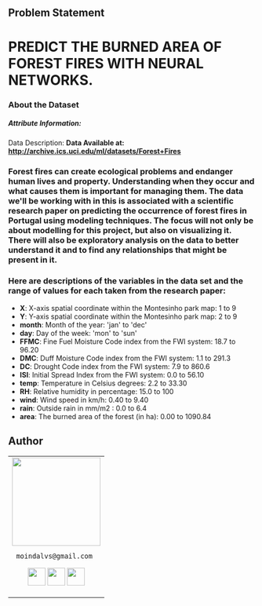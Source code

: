 ## **Problem Statement**
# PREDICT THE BURNED AREA OF FOREST FIRES WITH NEURAL NETWORKS.

### About the Dataset
##### Attribute Information:

Data Description:
**Data Available at: http://archive.ics.uci.edu/ml/datasets/Forest+Fires**

### Forest fires can create ecological problems and endanger human lives and property. Understanding when they occur and what causes them is important for managing them. The data we'll be working with in this is associated with a scientific research paper on predicting the occurrence of forest fires in Portugal using modeling techniques. The focus will not only be about modelling for this project, but also on visualizing it. There will also be exploratory analysis on the data to better understand it and to find any relationships that might be present in it.

### Here are descriptions of the variables in the data set and the range of values for each taken from the research paper:

* **X**: X-axis spatial coordinate within the Montesinho park map: 1 to 9 
* **Y**: Y-axis spatial coordinate within the Montesinho park map: 2 to 9 
* **month**: Month of the year: 'jan' to 'dec' 
* **day**: Day of the week: 'mon' to 'sun' 
* **FFMC**: Fine Fuel Moisture Code index from the FWI system: 18.7 to 96.20 
* **DMC**: Duff Moisture Code index from the FWI system: 1.1 to 291.3 
* **DC**: Drought Code index from the FWI system: 7.9 to 860.6 
* **ISI**: Initial Spread Index from the FWI system: 0.0 to 56.10 
* **temp**: Temperature in Celsius degrees: 2.2 to 33.30 
* **RH**: Relative humidity in percentage: 15.0 to 100 
* **wind**: Wind speed in km/h: 0.40 to 9.40 
* **rain**: Outside rain in mm/m2 : 0.0 to 6.4 
* **area**: The burned area of the forest (in ha): 0.00 to 1090.84 

## Author

<table>
<tr>
<td>
     <img src="https://avatars.githubusercontent.com/u/99672298?v=4" width="180"/>
     
     moindalvs@gmail.com

<p align="center">
<a href = "https://github.com/MoinDalvs"><img src = "http://www.iconninja.com/files/241/825/211/round-collaboration-social-github-code-circle-network-icon.svg" width="36" height = "36"/></a>
<a href = "https://twitter.com/DalvsHubot"><img src = "https://www.shareicon.net/download/2016/07/06/107115_media.svg" width="36" height="36"/></a>
<a href = "https://www.linkedin.com/in/moin-dalvi-277b0214a//"><img src = "http://www.iconninja.com/files/863/607/751/network-linkedin-social-connection-circular-circle-media-icon.svg" width="36" height="36"/></a>
</p>
</td>
</tr> 
  </table>
